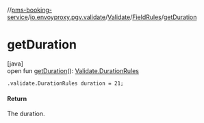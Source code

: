 //[pms-booking-service](../../../../index.md)/[io.envoyproxy.pgv.validate](../../index.md)/[Validate](../index.md)/[FieldRules](index.md)/[getDuration](get-duration.md)

# getDuration

[java]\
open fun [getDuration](get-duration.md)(): [Validate.DurationRules](../-duration-rules/index.md)

`.validate.DurationRules duration = 21;`

#### Return

The duration.